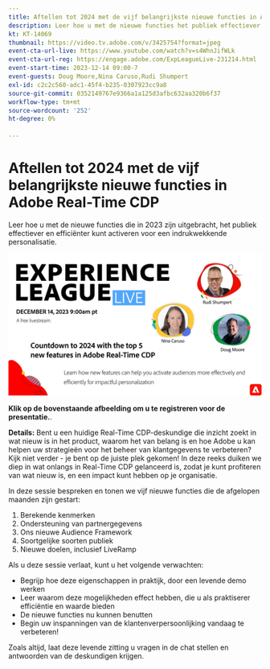 ```yaml
---
title: Aftellen tot 2024 met de vijf belangrijkste nieuwe functies in Adobe Real-Time CDP
description: Leer hoe u met de nieuwe functies het publiek effectiever en efficiënter kunt activeren voor een ongekende personalisatie.
kt: KT-14069
thumbnail: https://video.tv.adobe.com/v/3425754?format=jpeg
event-cta-url-live: https://www.youtube.com/watch?v=s4WhnJifWLk
event-cta-url-reg: https://engage.adobe.com/ExpLeagueLive-231214.html
event-start-time: 2023-12-14 09:00-7
event-guests: Doug Moore,Nina Caruso,Rudi Shumpert
exl-id: c2c2c560-adc1-45f4-b235-0307923cc9a8
source-git-commit: 0352149767e9366a1a125d3afbc632aa320b6f37
workflow-type: tm+mt
source-wordcount: '252'
ht-degree: 0%

---
```


# Aftellen tot 2024 met de vijf belangrijkste nieuwe functies in Adobe Real-Time CDP

Leer hoe u met de nieuwe functies die in 2023 zijn uitgebracht, het publiek effectiever en efficiënter kunt activeren voor een indrukwekkende personalisatie.

[![ExL LIVE dec 14 2023](assets/Dec14_exl_live_banner_web_1920_WebBanner.png)](https://engage.adobe.com/ExpLeagueLive-231214.html)

**Klik op de bovenstaande afbeelding om u te registreren voor de presentatie.**.

**Details:**
Bent u een huidige Real-Time CDP-deskundige die inzicht zoekt in wat nieuw is in het product, waarom het van belang is en hoe Adobe u kan helpen uw strategieën voor het beheer van klantgegevens te verbeteren? Kijk niet verder - je bent op de juiste plek gekomen! In deze reeks duiken we diep in wat onlangs in Real-Time CDP gelanceerd is, zodat je kunt profiteren van wat nieuw is, en een impact kunt hebben op je organisatie.

In deze sessie bespreken en tonen we vijf nieuwe functies die de afgelopen maanden zijn gestart:

1. Berekende kenmerken
2. Ondersteuning van partnergegevens
3. Ons nieuwe Audience Framework
4. Soortgelijke soorten publiek
5. Nieuwe doelen, inclusief LiveRamp

Als u deze sessie verlaat, kunt u het volgende verwachten:

* Begrijp hoe deze eigenschappen in praktijk, door een levende demo werken
* Leer waarom deze mogelijkheden effect hebben, die u als praktiserer efficiëntie en waarde bieden
* De nieuwe functies nu kunnen benutten
* Begin uw inspanningen van de klantenverpersoonlijking vandaag te verbeteren!

Zoals altijd, laat deze levende zitting u vragen in de chat stellen en antwoorden van de deskundigen krijgen.



